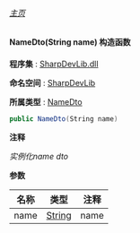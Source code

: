 ###### [主页](./Index.md "主页")

#### NameDto(String name) 构造函数

**程序集** : [SharpDevLib.dll](./SharpDevLib.assembly.md "SharpDevLib.dll")

**命名空间** : [SharpDevLib](./SharpDevLib.namespace.md "SharpDevLib")

**所属类型** : [NameDto](./SharpDevLib.NameDto.md "NameDto")

``` csharp
public NameDto(String name)
```
**注释**

*实例化name dto*


**参数**

|名称|类型|注释|
|---|---|---|
|name|[String](https://learn.microsoft.com/en-us/dotnet/api/system.string "String")|name|


